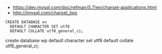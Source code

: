 +   https://dev.mysql.com/doc/refman/5.7/en/charset-applications.html
+   http://imysql.com/charset_tips

```
CREATE DATABASE xx
  DEFAULT CHARACTER SET utf8
  DEFAULT COLLATE utf8_general_ci;
```
create database wp default character set utf8 default collate utf8_general_ci;